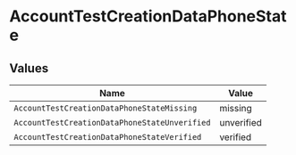 # AccountTestCreationDataPhoneState


## Values

| Name                                          | Value                                         |
| --------------------------------------------- | --------------------------------------------- |
| `AccountTestCreationDataPhoneStateMissing`    | missing                                       |
| `AccountTestCreationDataPhoneStateUnverified` | unverified                                    |
| `AccountTestCreationDataPhoneStateVerified`   | verified                                      |